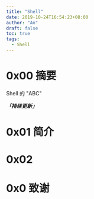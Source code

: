 ```yaml
---
title: "Shell"
date: 2019-10-24T16:54:23+08:00
author: "An"
draft: false
toc: true
tags: 
  - Shell
---
```


# 0x00 摘要

Shell 的 "ABC"

***「持续更新」***


<!-- require APlayer -->
<link rel="stylesheet" href="https://cdn.jsdelivr.net/npm/aplayer/dist/APlayer.min.css">
<script src="https://cdn.jsdelivr.net/npm/aplayer/dist/APlayer.min.js"></script>
<!-- require MetingJS -->
<script src="https://cdn.jsdelivr.net/npm/meting@2/dist/Meting.min.js"></script>

<meting-js
        server="netease"
        type="song"
        id="28923579">
</meting-js>


# 0x01 简介



# 0x02 



# 0x0 致谢

